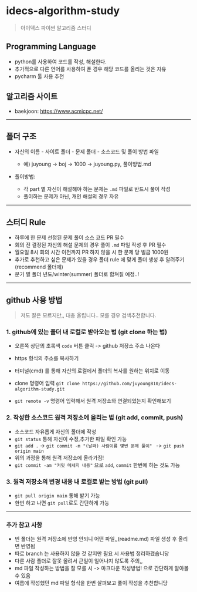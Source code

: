 # idecs-algorithm-study

> 아이덱스 파이썬 알고리즘 스터디

## Programming Language
+ python를 사용하여 코드를 작성, 해설한다.
+ 추가적으로 다른 언어를 사용하여 푼 경우 해당 코드를 올리는 것은 자유
+ pycharm 툴 사용 추천

## 알고리즘 사이트

+ baekjoon: https://www.acmicpc.net/

---

## 폴더 구조

+ 자신의 이름 - 사이트 폴더 - 문제 폴더 - 소스코드 및 풀이 방법 파일
    + 예) juyoung -> boj -> 1000 -> juyoung.py, 풀이방법.md
  
+ 풀이방법:
    +  각 part 별 자신이 해설해야 하는 문제는 `.md` 파일로 반드시 풀이 작성
    +  풀이하는 문제가 아닌, 개인 해설의 경우 자유
  
    
---
## 스터디 Rule

+ 하루에 한 문제 선정된 문제 풀이 소스 코드 PR 필수
+ 회의 전 결정된 자신의 해설 문제의 경우 풀이 `.md` 파일 작성 후 PR 필수
+ 월요일 8시 회의 시간 이전까지 PR 하지 않을 시 한 문제 당 벌금 1000원
+ 추가로 추천하고 싶은 문제가 있을 경우 폴더 rule 에 맞게 폴더 생성 후 알려주기 (recommend 폴더에)
+ 분기 별 폴더 년도/winter(summer) 폴더로 합쳐질 예정..!


---
## github 사용 방법
> 저도 잘은 모르지만,, 대충 올립니다.. 모를 경우 검색추천합니다.

### 1. github에 있는 폴더 내 로컬로 받아오는 법 (git clone 하는 법)

- 오른쪽 상단의 초록색 `code` 버튼 클릭 -> github 저장소 주소 나온다
- https 형식의 주소를 복사하기
- 터미널(cmd) 를 통해 자신의 로컬에서 폴더의 복사를 원하는 위치로 이동
- clone 명령어 입력
 `git clone https://github.com/juyoung810/idecs-algorithm-study.git`

- `git remote -v` 명령어 입력해서 원격 저장소와 연결되었는지 확인해보기

### 2. 작성한 소스코드 원격 저장소에 올리는 법 (git add, commit, push)
- 소스코드 자유롭게 자신의 폴더에 작성
- `git status` 통해 자신이 수정,추가한 파일 확인 가능
- `git add .` -> `git commit -m "(날짜) 사람이름 몇번 문제 풀이" ` -> `git push origin main`
- 위의 과정을 통해 원격 저장소에 올라가짐!
- `git commit -am "커밋 메세지 내용"` 으로 `add`, `commit` 한번에 하는 것도 가능

### 3. 원격 저장소의 변경 내용 내 로컬로 받는 방법 (git pull)
- `git pull origin main` 통해 받기 가능
- 한번 하고 나면 `git pull`로도 간단하게 가능

---
### 추가 참고 사항
- 빈 폴더는 원격 저장소에 반영 안되니 어떤 파일,,(readme.md) 파일 생성 후 올리면 반영됨
- 따로 branch 는 사용하지 않을 것 같지만 필요 시 사용법 정리하갰습니당
- 다른 사람 폴더로 잘못 올려서 큰일이 일어나지 않도록 주의,,
- md 파일 작성하는 방법을 잘 모를 시 -> 마크다운 작성방법! 으로 간단하게 알아볼 수 있음
- 여름에 작성했던 md 파일 형식을 한번 살펴보고 풀이 작성을 추천합니당
